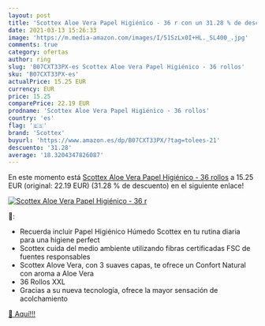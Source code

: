 ```yaml
---
layout: post
title: 'Scottex Aloe Vera Papel Higiénico - 36 r con un 31.28 % de descuento'
date: 2021-03-13 15:26:33
image: 'https://m.media-amazon.com/images/I/51SzLx0I+HL._SL400_.jpg'
comments: true
category: ofertas
author: ring
slug: 'B07CXT33PX-es Scottex Aloe Vera Papel Higiénico - 36 rollos'
sku: 'B07CXT33PX-es'
actualPrice: 15.25 EUR
currency: EUR
price: 15.25
comparePrice: 22.19 EUR
prodname: 'Scottex Aloe Vera Papel Higiénico - 36 rollos'
country: 'es'
flag: '🇪🇸'
brand: 'Scottex'
buyurl: 'https://www.amazon.es/dp/B07CXT33PX/?tag=tolees-21'
descuento: '31.28'
average: '18.3204347826087'
---
```


En este momento está [Scottex Aloe Vera Papel Higiénico - 36 rollos](https://www.amazon.es/dp/B07CXT33PX/?tag=tolees-21) a 15.25 EUR (original: 22.19 EUR) (31.28 %  de descuento) en el siguiente enlace!

[![Scottex Aloe Vera Papel Higiénico - 36 r](https://m.media-amazon.com/images/I/51SzLx0I+HL._SL400_.jpg)](https://www.amazon.es/dp/B07CXT33PX/?tag=tolees-21)

🔎:

- Recuerda incluir Papel Higiénico Húmedo Scottex en tu rutina diaria para una higiene perfect
- Scottex cuida del medio ambiente utilizando fibras certificadas FSC de fuentes responsables
- Scottex Alove Vera, con 3 suaves capas, te ofrece un Confort Natural con aroma a Aloe Vera
- 36 Rollos XXL
- Gracias a su nueva tecnología, ofrece la mayor sensación de acolchamiento

[🛒 Aquí!!!](https://www.amazon.es/dp/B07CXT33PX/?tag=tolees-21)
